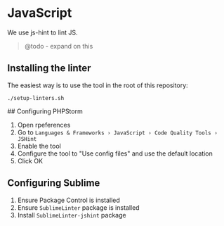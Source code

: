 # JavaScript

We use js-hint to lint JS.

> @todo - expand on this


## Installing the linter

The easiest way is to use the tool in the root of this repository:

```
./setup-linters.sh
```


## Configuring PHPStorm

1. Open rpeferences
2. Go to `Languages & Frameworks › JavaScript › Code Quality Tools › JSHint`
3. Enable the tool
4. Configure the tool to "Use config files" and use the default location
5. Click OK

## Configuring Sublime

1. Ensure Package Control is installed
2. Ensure `SublimeLinter` package is installed
3. Install `SublimeLinter-jshint` package
